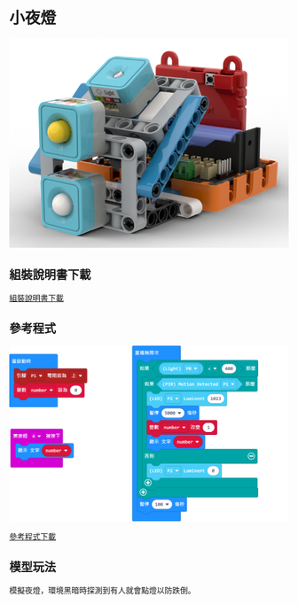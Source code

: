 # 小夜燈

![](../images/nightlight.png)

## 組裝說明書下載

[組裝說明書下載](https://drive.google.com/drive/folders/1wg_edUZFrqyUONA0FJ6vFBkGArRsfnf4?usp=sharing)

## 參考程式

![](../images/nightlight_code.png)

[參考程式下載](https://makecode.microbit.org/_PW3VzdLFr5hu)

## 模型玩法

模擬夜燈，環境黑暗時探測到有人就會點燈以防跌倒。